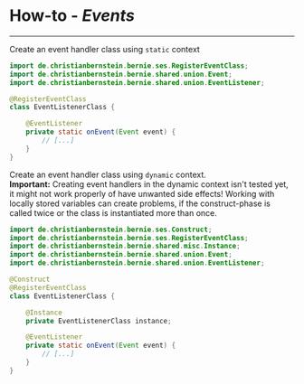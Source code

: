 # How-to - *Events*
___

Create an event handler class using `static` context
```java
import de.christianbernstein.bernie.ses.RegisterEventClass;
import de.christianbernstein.bernie.shared.union.Event;
import de.christianbernstein.bernie.shared.union.EventListener;

@RegisterEventClass
class EventListenerClass {

    @EventListener
    private static onEvent(Event event) {
        // [...]
    }
}
```

Create an event handler class using `dynamic` context.</br>
**Important:** Creating event handlers in the dynamic context isn't tested yet, 
it might not work properly of have unwanted side effects! 
Working with locally stored variables can create problems, if the construct-phase is called twice or 
the class is instantiated more than once.

```java
import de.christianbernstein.bernie.ses.Construct;
import de.christianbernstein.bernie.ses.RegisterEventClass;
import de.christianbernstein.bernie.shared.misc.Instance;
import de.christianbernstein.bernie.shared.union.Event;
import de.christianbernstein.bernie.shared.union.EventListener;

@Construct
@RegisterEventClass
class EventListenerClass {

    @Instance
    private EventListenerClass instance;

    @EventListener
    private static onEvent(Event event) {
        // [...]
    }
}
```
